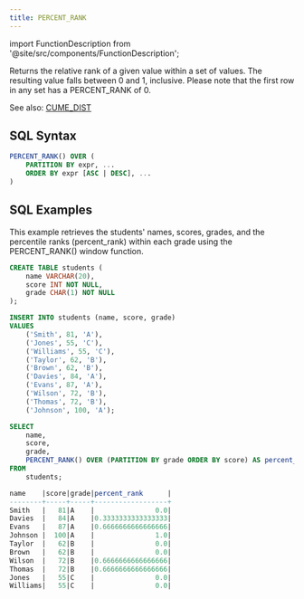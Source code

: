 ```yaml
---
title: PERCENT_RANK
---
```

import FunctionDescription from '@site/src/components/FunctionDescription';

<FunctionDescription description="Introduced: v1.1.50"/>

Returns the relative rank of a given value within a set of values. The resulting value falls between 0 and 1, inclusive. Please note that the first row in any set has a PERCENT_RANK of 0.

See also: [CUME_DIST](cume-dist)

## SQL Syntax

```sql
PERCENT_RANK() OVER (
	PARTITION BY expr, ...
	ORDER BY expr [ASC | DESC], ...
)
```

## SQL Examples

This example retrieves the students' names, scores, grades, and the percentile ranks (percent_rank) within each grade using the PERCENT_RANK() window function.

```sql
CREATE TABLE students (
    name VARCHAR(20),
    score INT NOT NULL,
    grade CHAR(1) NOT NULL
);

INSERT INTO students (name, score, grade)
VALUES
    ('Smith', 81, 'A'),
    ('Jones', 55, 'C'),
    ('Williams', 55, 'C'),
    ('Taylor', 62, 'B'),
    ('Brown', 62, 'B'),
    ('Davies', 84, 'A'),
    ('Evans', 87, 'A'),
    ('Wilson', 72, 'B'),
    ('Thomas', 72, 'B'),
    ('Johnson', 100, 'A');

SELECT
    name,
    score,
    grade,
    PERCENT_RANK() OVER (PARTITION BY grade ORDER BY score) AS percent_rank
FROM
    students;

name    |score|grade|percent_rank      |
--------+-----+-----+------------------+
Smith   |   81|A    |               0.0|
Davies  |   84|A    |0.3333333333333333|
Evans   |   87|A    |0.6666666666666666|
Johnson |  100|A    |               1.0|
Taylor  |   62|B    |               0.0|
Brown   |   62|B    |               0.0|
Wilson  |   72|B    |0.6666666666666666|
Thomas  |   72|B    |0.6666666666666666|
Jones   |   55|C    |               0.0|
Williams|   55|C    |               0.0|
```